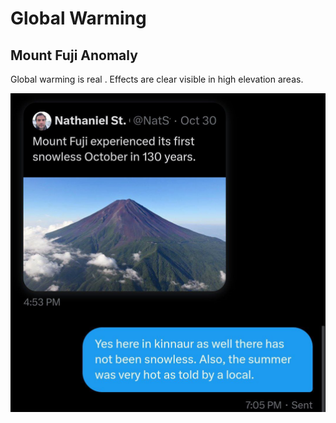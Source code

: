 # Global Warming

## Mount Fuji Anomaly

Global warming is real . Effects are clear visible in high elevation areas.

![](img/photo_5809@01-11-2024_15-36-37.jpg)

